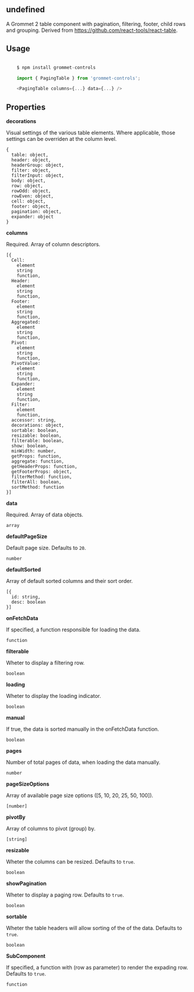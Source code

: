 ## undefined
A Grommet 2 table component with pagination, filtering, footer, child rows and grouping. Derived from https://github.com/react-tools/react-table. 

## Usage

```javascript

    $ npm install grommet-controls

    import { PagingTable } from 'grommet-controls';

    <PagingTable columns={...} data={...} />

```

## Properties

**decorations**

Visual settings of the various table elements. Where applicable, those settings can be overriden at the column level.

```
{
  table: object,
  header: object,
  headerGroup: object,
  filter: object,
  filterInput: object,
  body: object,
  row: object,
  rowOdd: object,
  rowEven: object,
  cell: object,
  footer: object,
  pagination: object,
  expander: object
}
```

**columns**

Required. Array of column descriptors.

```
[{
  Cell: 
    element
    string
    function,
  Header: 
    element
    string
    function,
  Footer: 
    element
    string
    function,
  Aggregated: 
    element
    string
    function,
  Pivot: 
    element
    string
    function,
  PivotValue: 
    element
    string
    function,
  Expander: 
    element
    string
    function,
  Filter: 
    element
    function,
  accessor: string,
  decorations: object,
  sortable: boolean,
  resizable: boolean,
  filterable: boolean,
  show: boolean,
  minWidth: number,
  getProps: function,
  aggregate: function,
  getHeaderProps: function,
  getFooterProps: object,
  filterMethod: function,
  filterAll: boolean,
  sortMethod: function
}]
```

**data**

Required. Array of data objects.

```
array
```

**defaultPageSize**

Default page size. Defaults to `20`.

```
number
```

**defaultSorted**

Array of default sorted columns and their sort order.

```
[{
  id: string,
  desc: boolean
}]
```

**onFetchData**

If specified, a function responsible for loading the data.

```
function
```

**filterable**

Wheter to display a filtering row.

```
boolean
```

**loading**

Wheter to display the loading indicator.

```
boolean
```

**manual**

If true, the data is sorted manually in the onFetchData function.

```
boolean
```

**pages**

Number of total pages of data, when loading the data manually.

```
number
```

**pageSizeOptions**

Array of available page size options ([5, 10, 20, 25, 50, 100]).

```
[number]
```

**pivotBy**

Array of columns to pivot (group) by.

```
[string]
```

**resizable**

Wheter the columns can be resized. Defaults to `true`.

```
boolean
```

**showPagination**

Wheter to display a paging row. Defaults to `true`.

```
boolean
```

**sortable**

Wheter the table headers will allow sorting of the of the data. Defaults to `true`.

```
boolean
```

**SubComponent**

If specified, a function with (row as parameter) to render the expading row. Defaults to `true`.

```
function
```
  